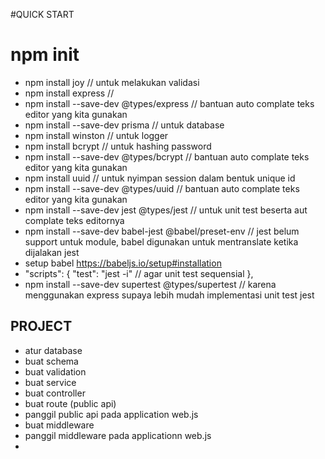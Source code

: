 #QUICK START

# npm init

- npm install joy // untuk melakukan validasi
- npm install express //
- npm install --save-dev @types/express // bantuan auto complate teks editor yang kita gunakan
- npm install --save-dev prisma // untuk database
- npm install winston // untuk logger
- npm install bcrypt // untuk hashing password
- npm install --save-dev @types/bcrypt // bantuan auto complate teks editor yang kita gunakan
- npm install uuid // untuk nyimpan session dalam bentuk unique id
- npm install --save-dev @types/uuid // bantuan auto complate teks editor yang kita gunakan
- npm install --save-dev jest @types/jest // untuk unit test beserta aut complate teks editornya
- npm install --save-dev babel-jest @babel/preset-env // jest belum support untuk module, babel digunakan untuk mentranslate ketika dijalakan jest
- setup babel https://babeljs.io/setup#installation
- "scripts": {
  "test": "jest -i" // agar unit test sequensial
  },
- npm install --save-dev supertest @types/supertest // karena menggunakan express supaya lebih mudah implementasi unit test jest

## PROJECT

- atur database
- buat schema
- buat validation
- buat service
- buat controller
- buat route (public api)
- panggil public api pada application web.js
- buat middleware
- panggil middleware pada applicationn web.js
-
